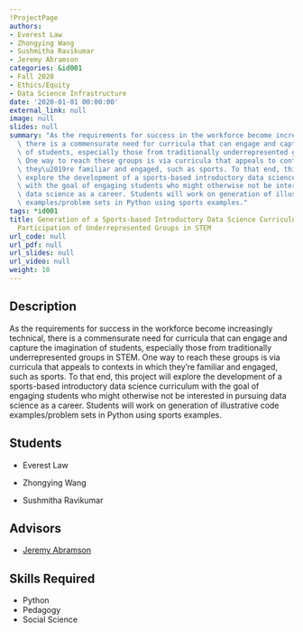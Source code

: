 ```yaml
---
!ProjectPage
authors:
- Everest Law
- Zhongying Wang
- Sushmitha Ravikumar
- Jeremy Abramson
categories: &id001
- Fall 2020
- Ethics/Equity
- Data Science Infrastructure
date: '2020-01-01 00:00:00'
external_link: null
image: null
slides: null
summary: "As the requirements for success in the workforce become increasingly technical,\
  \ there is a commensurate need for curricula that can engage and capture the imagination\
  \ of students, especially those from traditionally underrepresented groups in STEM.\
  \ One way to reach these groups is via curricula that appeals to contexts in which\
  \ they\u2019re familiar and engaged, such as sports. To that end, this project will\
  \ explore the development of a sports-based introductory data science curriculum\
  \ with the goal of engaging students who might otherwise not be interested in pursuing\
  \ data science as a career. Students will work on generation of illustrative code\
  \ examples/problem sets in Python using sports examples."
tags: *id001
title: Generation of a Sports-based Introductory Data Science Curriculum to Increase
  Participation of Underrepresented Groups in STEM
url_code: null
url_pdf: null
url_slides: null
url_video: null
weight: 10
---
```

## Description

As the requirements for success in the workforce become increasingly technical, there is a commensurate need for curricula that can engage and capture the imagination of students, especially those from traditionally underrepresented groups in STEM. One way to reach these groups is via curricula that appeals to contexts in which they’re familiar and engaged, such as sports. To that end, this project will explore the development of a sports-based introductory data science curriculum with the goal of engaging students who might otherwise not be interested in pursuing data science as a career. Students will work on generation of illustrative code examples/problem sets in Python using sports examples.





## Students

* Everest Law

* Zhongying Wang

* Sushmitha Ravikumar

## Advisors

* [Jeremy Abramson](../../../author/jeremy-abramson)

## Skills Required


* Python
* Pedagogy
* Social Science